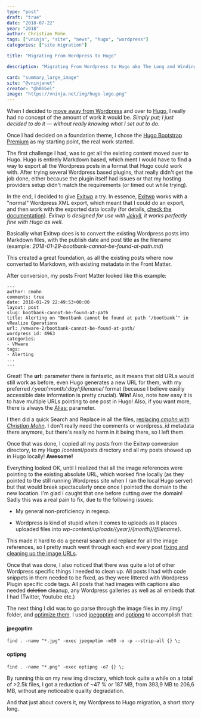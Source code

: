 ```yaml
---
type: "post"
draft: "true"
date: "2018-07-22"
year: "2018"
author: Christian Mohn
tags: ["vninja", "site", "news", "hugo", "wordpress"]
categories: ["site migration"]

title: "Migrating From Wordpress to Hugo"

description: "Migrating From Wordpress to Hugo aka The Long and Winding Road"

card: "summary_large_image"
site: "@vninjanet"
creator: "@h0bbel"
image: "https://vninja.net/img/hugo-logo.png"
---
```


When I decided to [move away from Wordpress](/2018/07/19/hello-my-name-is-hugo/) and over to [Hugo](https://gohugo.io), I really had no concept of the amount of work it would be. _Simply put; I just decided to do it — without really knowing what I set out to do._ 

Once I had decided on a foundation theme, I chose the [Hugo Bootstrap Premium](https://github.com/appernetic/hugo-bootstrap-premium/) as my starting point, the real work started.

The first challenge I had, was to get all the existing content moved over to Hugo. Hugo is entirely Markdown based, which ment I would have to find a way to export all the Wordpress posts in a format that Hugo could work with. After trying several Wordpress based plugins, that really didn't get the job done, either because the plugin itself had issues or that my hosting providers setup didn't match the requirements (or timed out while trying).


In the end, I decided to give [Exitwp](https://github.com/thomasf/exitwp) a try. In essence, [Exitwp](https://github.com/thomasf/exitwp) works with a "normal" Wordpress XML export, which meant that I could do an export, and then work with the exported data locally (for details, [check the documentation](https://github.com/thomasf/exitwp/blob/master/README.rst)). 
*Exitwp is designed for use with [Jekyll](http://www.jekyllnow.com), it works perfectly fine with Hugo as well.*

Basically what Exitwp does is to convert the existing Wordpress posts into Markdown files, with the publish date and post title as the filename (example: _2018-01-29-bootbank-cannot-be-found-at-path.md_)


This created a great foundation, as all the existing posts where now converted to Markdown, with existing metadata in the Front Matter. 

After conversion, my posts Front Matter looked like this example:

```
---
author: cmohn
comments: true
date: 2018-01-29 22:49:53+00:00
layout: post
slug: bootbank-cannot-be-found-at-path
title: Alerting on "Bootbank cannot be found at path ‘/bootbank’" in vRealize Operations
url: /vmware-2/bootbank-cannot-be-found-at-path/
wordpress_id: 4963
categories:
- VMware
tags:
- Alerting
...
---

```

Great! The **url:** parameter there is fantastic, as it means that old URLs would still work as before, even Hugo generates a new URL for them, with my preferred _/:year/:month/:day/:filename/_ format (because I believe easiliy accessible date information is pretty crucial). **Win!** Also, note how easy it is to have multiple URLs pointing to one post in Hugo! Also, if you want more, there is always the [Alias:](https://gohugo.io/content-management/urls/#example-aliases) parameter.

I then did a quick Search and Replace in all the files, [replacing _cmohn_ with _Christian Mohn_](https://github.com/h0bbel/vninja/commit/1340b3bebe9a8a486ca7f4c87e397afe221806c3). I don't really need the comments or wordpress_id metadata there anymore, but there's really no harm in it being there, so I left them.

<p class="lead text-center">Once that was done, I copied all my posts from the Exitwp conversion directory, to my Hugo /content/posts directory and all my posts showed up in Hugo locally! <strong>Awesome!</strong></p>

Everything looked OK, until I realized that all the image references were pointing to the existing absolute URL, which worked fine locally (as they pointed to the still running Wordpress site when I ran the local Hugo server) but that would break spectacularly once once I pointed the domain to the new location. I'm glad I caught that one before cutting over the domain! Sadly this was a real pain to fix, due to the following issues:

* My general non-proficiency in regexp.

* Wordpress is kind of stupid when it comes to uploads as it places uploaded files into _wp-content/uploads/{year}/{month}/{filename}_.

This made it hard to do a general search and replace for all the image references, so I pretty much went through each end every post [fixing and cleaning up the image URLs](https://github.com/h0bbel/vninja/commit/cb3e9d9f494c49fe7a6f4d37253467c7ce230e2f).

Once that was done, I also noticed that there was quite a lot of other Wordpress specific things I needed to clean up. All posts I had with code snippets in them needed to be fixed, as they were littered with Wordpress Plugin specific code tags. All posts that had images with captions also needed ~~deletion~~ cleanup, any Wordpress galleries as well as all embeds that I had (Twitter, Youtube etc.)

The next thing I did was to go parse through the image files in my /img/ folder, and [optimize them](https://github.com/h0bbel/vninja/commit/6d92638132bba394ae98c31df4ff65f61ebd993f). I used [jpegoptim](https://github.com/tjko/jpegoptim) and [optipng](http://optipng.sourceforge.net/) to accomplish that:

#### jpegoptim
```
find . -name "*.jpg" -exec jpegoptim -m80 -o -p --strip-all {} \;
```

#### optipng
```
find . -name "*.png" -exec optipng -o7 {} \;
```

By running this on my new img directory, which took quite a while on a total of >2.5k files,  I got a reduction of ~47 % or 187 MB, from 393,9 MB to 206,6 MB, without any noticeable quality degradation.

And that just about covers it, my Wordpress to Hugo migration, a short story long.

